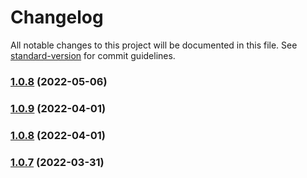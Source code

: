 # Changelog

All notable changes to this project will be documented in this file. See [standard-version](https://github.com/conventional-changelog/standard-version) for commit guidelines.

### [1.0.8](https://github.com/ma-x-x/openapi-mock-middleware/compare/v1.0.9...v1.0.8) (2022-05-06)

### [1.0.9](https://github.com/ma-x-x/openapi-mock-middleware/compare/v1.0.8...v1.0.9) (2022-04-01)

### [1.0.8](https://github.com/ma-x-x/openapi-mock-middleware/compare/v1.0.7...v1.0.8) (2022-04-01)

### [1.0.7](https://github.com/ma-x-x/openapi-mock-middleware/compare/v1.0.6...v1.0.7) (2022-03-31)
